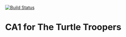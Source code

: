 [![Build Status](https://travis-ci.org/mf226/CA1_TTT.svg?branch=master)](https://travis-ci.org/mf226/CA1_TTT)

# CA1 for The Turtle Troopers
